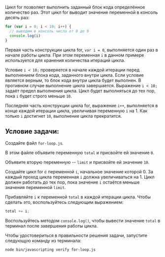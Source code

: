 Цикл for позволяет выполнить заданный блок кода определённое количество раз.
Этот цикл for выводит значение переменной в консоль десять раз:

```js
for (var i = 0; i < 10; i++) {
  // выводим в консоль числа от 0 до 9
  console.log(i)
}
```

Первая часть конструкции цикла for, `var i = 0`, выполняется один раз в начале работы цикла. При этом переменная `i` в данном примере используется для хранения количества итераций цикла.

Условие `i < 10;` проверяется в начале каждой итерации перед выполнением блока кода, заданного внутри цикла. Если условие является верным, то блок кода внутри цикла будет выполнен. В противном случае выполнение цикла завершается. Выражение `i < 10;` задаёт предел выполнения цикла. Цикл будет выполняться до тех пор, пока `i` будет строго меньше `10`.

Последняя часть конструкции цикла for, выражение `i++`, выполняется в конце каждой итерации цикла, увеличивая переменную `i` на 1. Как только `i` достигнет `10`, выполнение цикла прекратится.

## Условие задачи:

Создайте файл `for-loop.js`.

В этом файле объявите переменную `total` и присвойте ей значение `0`.

Объявите вторую переменную -- `limit` и присвойте ей значение `10`.

Создайте цикл for с переменной `i`, начальное значение которой 0. За каждый проход цикла переменная `i` должна увеличиваться на 1. Цикл должен работать до тех пор, пока значение `i` остаётся меньше значения переменной `limit`.

Прибавляйте `i` к переменной `total` в каждой итерации цикла. Чтобы сделать это, воспользуйтесь следующим выражением:

```js
total += i;
```

Воспользуйтесь методом `console.log()`, чтобы вывести значение `total` в терминал после завершения работы цикла.

Чтобы удостовериться в правильности решения задачи, запустите следующую команду из терминала:

```bash
node bin/javascripting verify for-loop.js
```
